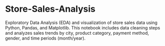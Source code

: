 # Store-Sales-Analysis
Exploratory Data Analysis (EDA) and visualization of store sales data using Python, Pandas, and Matplotlib. This notebook includes data cleaning steps and analyzes sales trends by city, product category, payment method, gender, and time periods (month/year).
